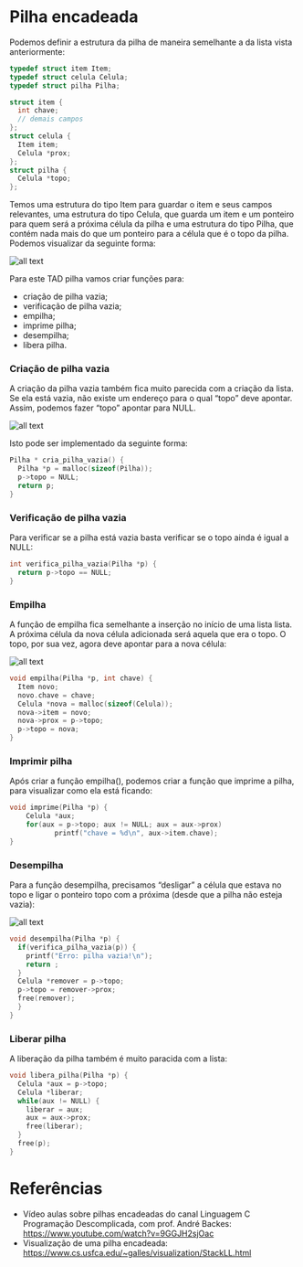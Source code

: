 # Pilha encadeada

Podemos definir a estrutura da pilha de maneira semelhante a da lista vista anteriormente:

```c
typedef struct item Item;
typedef struct celula Celula;
typedef struct pilha Pilha;

struct item {
  int chave;
  // demais campos
};
struct celula {
  Item item;
  Celula *prox;
};
struct pilha {
  Celula *topo;
};
```

Temos uma estrutura do tipo Item para guardar o item e seus campos relevantes, uma estrutura do tipo Celula, que guarda um item 
e um ponteiro para quem será a próxima célula da pilha e uma estrutura do tipo Pilha, que contém nada mais do que um 
ponteiro para a célula que é o topo da pilha. Podemos visualizar da seguinte forma:

![all text](https://github.com/emanoelim/algoritmos_e_estruturas_de_dados/blob/master/img/pilha_encadeada.png)

Para este TAD pilha vamos criar funções para:

- criação de pilha vazia;
- verificação de pilha vazia;
- empilha;
- imprime pilha;
- desempilha;
- libera pilha.

### Criação de pilha vazia

A criação da pilha vazia também fica muito parecida com a criação da lista. Se ela está vazia, não existe um endereço para o qual 
“topo” deve apontar. Assim, podemos fazer “topo” apontar para NULL.

![all text](https://github.com/emanoelim/algoritmos_e_estruturas_de_dados/blob/master/img/pilha_vazia.png)

Isto pode ser implementado da seguinte forma:

```c
Pilha * cria_pilha_vazia() {
  Pilha *p = malloc(sizeof(Pilha));
  p->topo = NULL;
  return p;
}
```
### Verificação de pilha vazia

Para verificar se a pilha está vazia basta verificar se o topo ainda é igual a NULL:

```c
int verifica_pilha_vazia(Pilha *p) {
  return p->topo == NULL;
}
```
### Empilha

A função de empilha fica semelhante a inserção no início de uma lista lista. A próxima célula da nova célula adicionada será aquela que era o topo. O topo, por sua vez, agora deve apontar para a nova célula:

![all text](https://github.com/emanoelim/algoritmos_e_estruturas_de_dados/blob/master/img/empilha.png)

```c
void empilha(Pilha *p, int chave) {
  Item novo;
  novo.chave = chave;
  Celula *nova = malloc(sizeof(Celula));
  nova->item = novo;
  nova->prox = p->topo;
  p->topo = nova;
}
```
### Imprimir pilha

Após criar a função empilha(), podemos criar a função que imprime a pilha, para visualizar como ela está ficando:

```c
void imprime(Pilha *p) {
    Celula *aux;
    for(aux = p->topo; aux != NULL; aux = aux->prox)
           printf("chave = %d\n", aux->item.chave);
}
```
### Desempilha

Para a função desempilha, precisamos “desligar” a célula que estava no topo e ligar o ponteiro topo com a próxima (desde que a pilha não esteja vazia):

![all text](https://github.com/emanoelim/algoritmos_e_estruturas_de_dados/blob/master/img/desempilha.png)

```c
void desempilha(Pilha *p) {
  if(verifica_pilha_vazia(p)) {
    printf("Erro: pilha vazia!\n");
    return ;
  }
  Celula *remover = p->topo;
  p->topo = remover->prox;
  free(remover);
  }
}
```
### Liberar pilha

A liberação da pilha também é muito paracida com a lista:

```c
void libera_pilha(Pilha *p) {
  Celula *aux = p->topo;
  Celula *liberar;
  while(aux != NULL) {
    liberar = aux;
    aux = aux->prox;
    free(liberar);
  }
  free(p);
}
```

# Referências

- Vídeo aulas sobre pilhas encadeadas do canal Linguagem C Programação Descomplicada, com prof. André Backes: 
https://www.youtube.com/watch?v=9GGJH2sjOac
- Visualização de uma pilha encadeada: https://www.cs.usfca.edu/~galles/visualization/StackLL.html
